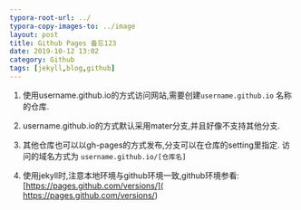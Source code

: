 ```yaml
---
typora-root-url: ../
typora-copy-images-to: ../image
layout: post
title: Github Pages 备忘123
date: 2019-10-12 13:02
category: Github
tags: [jekyll,blog,github]
---
```




1. 使用username.github.io的方式访问网站,需要创建`username.github.io` 名称的仓库.

2. username.github.io的方式默认采用mater分支,并且好像不支持其他分支.

3. 其他仓库也可以以gh-pages的方式发布,分支可以在仓库的setting里指定. 访问的域名方式为 `username.github.io/[仓库名]`

4. 使用jekyll时,注意本地环境与github环境一致,github环境参看:[https://pages.github.com/versions/]( https://pages.github.com/versions/)

   
